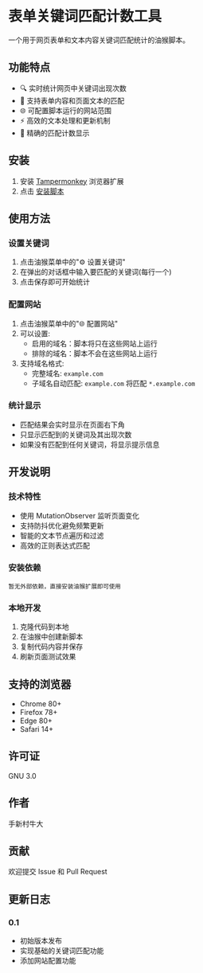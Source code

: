 # 表单关键词匹配计数工具

一个用于网页表单和文本内容关键词匹配统计的油猴脚本。

## 功能特点

- 🔍 实时统计网页中关键词出现次数
- 📝 支持表单内容和页面文本的匹配
- 🌐 可配置脚本运行的网站范围
- ⚡ 高效的文本处理和更新机制
- 🎯 精确的匹配计数显示

## 安装

1. 安装 [Tampermonkey](https://www.tampermonkey.net/) 浏览器扩展
2. 点击 [安装脚本](链接到你的脚本发布地址)

## 使用方法

### 设置关键词

1. 点击油猴菜单中的"⚙️ 设置关键词"
2. 在弹出的对话框中输入要匹配的关键词(每行一个)
3. 点击保存即可开始统计

### 配置网站

1. 点击油猴菜单中的"🌐 配置网站"
2. 可以设置:
   - 启用的域名：脚本将只在这些网站上运行
   - 排除的域名：脚本不会在这些网站上运行
3. 支持域名格式:
   - 完整域名: `example.com`
   - 子域名自动匹配: `example.com` 将匹配 `*.example.com`

### 统计显示

- 匹配结果会实时显示在页面右下角
- 只显示匹配到的关键词及其出现次数
- 如果没有匹配到任何关键词，将显示提示信息

## 开发说明

### 技术特性

- 使用 MutationObserver 监听页面变化
- 支持防抖优化避免频繁更新
- 智能的文本节点遍历和过滤
- 高效的正则表达式匹配

### 安装依赖

```
暂无外部依赖，直接安装油猴扩展即可使用
```

### 本地开发

1. 克隆代码到本地
2. 在油猴中创建新脚本
3. 复制代码内容并保存
4. 刷新页面测试效果

## 支持的浏览器

- Chrome 80+
- Firefox 78+
- Edge 80+
- Safari 14+

## 许可证

GNU 3.0

## 作者

手新村牛大

## 贡献

欢迎提交 Issue 和 Pull Request

## 更新日志

### 0.1
- 初始版本发布
- 实现基础的关键词匹配功能
- 添加网站配置功能
